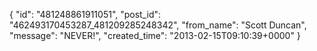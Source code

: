  {
   "id": "481248861911051",
   "post_id": "462493170453287_481209285248342",
   "from_name": "Scott Duncan",
   "message": "NEVER!",
   "created_time": "2013-02-15T09:10:39+0000"
 }
